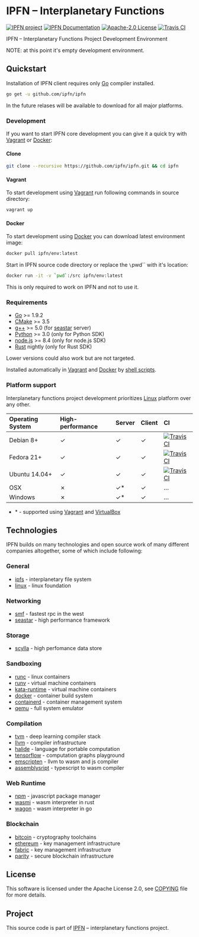 # IPFN – Interplanetary Functions

[![IPFN project][badge-ipfn]][org-ipfn]
[![IPFN Documentation][badge-docs]][docs]
[![Apache-2.0 License][badge-license]][LICENSE]
[![Travis CI][badge-ci]][ci]

IPFN – Interplanetary Functions Project Development Environment

NOTE: at this point it's empty development environment.

## Quickstart

Installation of IPFN client requires only [Go][] compiler installed.

```sh
go get -u github.com/ipfn/ipfn
```

In the future relases will be available to download for all major platforms.

### Development

If you want to start IPFN core development you can give it a quick try with [Vagrant][] or [Docker][]:

#### Clone

```sh
git clone --recursive https://github.com/ipfn/ipfn.git && cd ipfn
```

#### Vagrant

To start development using [Vagrant][] run following commands in source directory:

```sh
vagrant up
```

#### Docker

To start development using [Docker][] you can download latest environment image:

```sh
docker pull ipfn/env:latest
```

Start in IPFN source code directory or replace the `\`pwd\`` with it's location:

```sh
docker run -it -v `pwd`:/src ipfn/env:latest
```

This is only required to work on IPFN and not to use it.

### Requirements

* [Go][] >= 1.9.2
* [CMake][] >= 3.5
* [g++][gcc] >= 5.0 (for [seastar][] server)
* [Python][] >= 3.0 (only for Python SDK)
* [node.js][] >= 8.4 (only for node.js SDK)
* [Rust][] nightly (only for Rust SDK)

Lower versions could also work but are not targeted.

Installed automatically in [Vagrant](./Vagrantfile) and [Docker](./Dockerfile) by [shell scripts](./tools/devenv).

### Platform support

Interplanetary functions project development prioritizes [Linux][] platform over any other.

| Operating System | High-performance | Server    | Client   | CI                           |
|:-----------------|:-----------------|:----------|:---------|:-----------------------------|
| Debian 8+        | &#10003;         | &#10003;  | &#10003; | [![Travis CI][badge-ci]][ci] |
| Fedora 21+       | &#10003;         | &#10003;  | &#10003; | [![Travis CI][badge-ci]][ci] |
| Ubuntu 14.04+    | &#10003;         | &#10003;  | &#10003; | [![Travis CI][badge-ci]][ci] |
| OSX              | &#10007;         | &#10003;* | &#10003; | &#8230;                      |
| Windows          | &#10007;         | &#10003;* | &#10003; | &#8230;                      |

* \* - supported using [Vagrant][] and [VirtualBox][]

## Technologies

IPFN builds on many technologies and open source work of many different companies altogether, some of which include following:

### General

* [ipfs][] - interplanetary file system
* [linux][] - linux foundation

### Networking

* [smf][] - fastest rpc in the west
* [seastar][] - high performance framework

### Storage

* [scylla][] - high perfomance data store

### Sandboxing

* [runc][] - linux containers
* [runv][] - virtual machine containers
* [kata-runtime][] - virtual machine containers
* [docker][] - container build system
* [containerd][] - container management system
* [qemu][] - full system emulator

### Compilation

* [tvm][] - deep learning compiler stack
* [llvm][] - compiler infrastructure
* [halide][] - language for portable computation
* [tensorflow][] - computation graphs playground
* [emscripten] - llvm to wasm and js compiler
* [assemblysript][] - typescript to wasm compiler

### Web Runtime

* [npm][] - javascript package manager
* [wasmi][] - wasm interpreter in rust
* [wagon][] - wasm interpreter in go

### Blockchain

* [bitcoin][] - cryptography toolchains
* [ethereum][] - key management infrastructure
* [fabric][] - key management infrastructure
* [parity][] - secure blockchain infrastructure

## License

This software is licensed under the Apache License 2.0, see [COPYING](./COPYING) file for more details.

## Project

This source code is part of [IPFN](https://github.com/ipfn) – interplanetary functions project.

[ci]: https://travis-ci.org/ipfn/ipfn
[docs]: https://docs.ipfn.io/
[badge-ci]: https://travis-ci.org/ipfn/ipfn.svg?branch=master
[badge-license]: https://dmlc.github.io/img/apache2.svg
[badge-ipfn]: https://img.shields.io/badge/project-IPFN-blue.svg?style=flat-square
[badge-docs]: https://img.shields.io/badge/documentation-IPFN-blue.svg?style=flat-square
[org-ipfn]: https://github.com/ipfn
[COPYING]: https://github.com/ipfn/ipfn/blob/master/COPYING.txt
[LICENSE]: https://github.com/ipfn/ipfn/blob/master/LICENSE.txt
[linux]: https://www.linuxfoundation.org/
[seastar]: https://github.com/scylladb/seastar
[ipfs]: https://github.com/ipfs/go-ipfs/
[smf]: https://senior7515.github.io/smf/
[seastar]: https://github.com/scylladb/seastar
[scylla]: https://github.com/scylladb/scylla
[npm]: https://www.npmjs.com/
[wasmi]: https://github.com/paritytech/wasmi
[wagon]: https://github.com/go-interpreter/wagon
[assemblysript]: https://github.com/AssemblyScript/assemblyscript
[emscripten]: https://github.com/kripken/emscripten
[tvm]: https://github.com/dmlc/tvm/
[llvm]: https://llvm.org/
[halide]: https://github.com/halide/Halide
[tensorflow]: https://www.tensorflow.org/
[runc]: https://github.com/opencontainers/runc
[runv]: https://github.com/hyperhq/runv
[kata-runtime]: https://github.com/kata-containers/runtime
[docker]: https://github.com/docker/docker-ce
[containerd]: https://github.com/containerd/containerd
[qemu]: https://www.qemu.org/
[bitcoin]: https://github.com/btcsuite
[ethereum]: https://github.com/ethereum
[fabric]: https://github.com/hyperledger/fabric
[parity]: https://github.com/paritytech
[Vagrant]: https://www.vagrantup.com/
[VirtualBox]: https://www.virtualbox.org/
[Go]: https://golang.org/
[node.js]: https://nodejs.org
[Rust]: https://www.rust-lang.org/en-US/
[Python]: https://www.python.org/
[CMake]: https://cmake.org/
[gcc]: https://www.gnu.org/software/gcc/
[Fedora]: https://getfedora.org/
[Ubuntu]: https://www.ubuntu.com/

